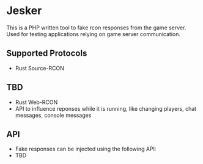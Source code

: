 # Jesker
This is a PHP written tool to fake rcon responses from the game server.
Used for testing applications relying on game server communication.

## Supported Protocols
- Rust Source-RCON

## TBD
- Rust Web-RCON
- API to influence reponses while it is running, like changing players, chat messages, console messages

## API
- Fake responses can be injected using the following API:
- TBD
